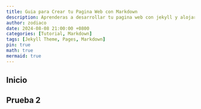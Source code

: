 ```yaml
---
title: Guia para Crear tu Pagina Web con Markdown
description: Aprenderas a desarrollar tu pagina web con jekyll y alojarla de forma publica con github pages (test)
author: zodiaco
date: 2024-08-08 21:00:00 +0800
categories: [Tutorial, Markdown]
tags: [Jekyll Theme, Pages, Markdown]
pin: true
math: true
mermaid: true
---
```


## Inicio
## Prueba 2

